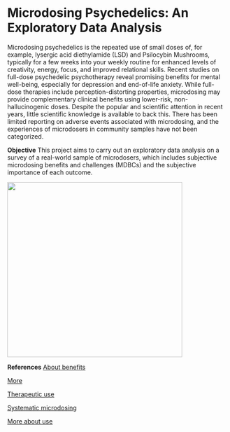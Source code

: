 # Microdosing Psychedelics: An Exploratory Data Analysis

Microdosing psychedelics is the repeated use of small doses of, for example, lysergic acid diethylamide (LSD) and Psilocybin Mushrooms, typically for a few weeks into your weekly routine for enhanced levels of creativity, energy, focus, and improved relational skills. Recent studies on full-dose psychedelic psychotherapy reveal promising benefits for mental well-being, especially for depression and end-of-life anxiety. While full-dose therapies include perception-distorting properties, microdosing may provide complementary clinical benefits using lower-risk, non-hallucinogenic doses. Despite the popular and scientific attention in recent years, little scientific knowledge is available to back this. There has been limited reporting on adverse events associated with microdosing, and the experiences of microdosers in community samples have not been categorized.

__Objective__ 
This project aims to carry out an exploratory data analysis on a survey of a real-world sample of microdosers, which includes subjective microdosing benefits and challenges (MDBCs) and the subjective importance of each outcome.

<img src="https://imgix.bustle.com/uploads/image/2019/9/23/81fa118c-1cf0-41a8-9e3c-05744d22dd8b-shutterstock_412607932-1.jpg?w=1020&h=576&fit=crop&crop=faces&auto=format%2Ccompress" width="400">

__References__
[About benefits](https://www.ncbi.nlm.nih.gov/pmc/articles/PMC6617883/)

[More](https://pubmed.ncbi.nlm.nih.gov/30604183/)

[Therapeutic use](https://journals.sagepub.com/doi/full/10.1177/2045125320950567)

[Systematic microdosing](https://journals.plos.org/plosone/article?id=10.1371/journal.pone.0211023)

[More about use](https://www.sciencedirect.com/science/article/abs/pii/S095539591930307X)

